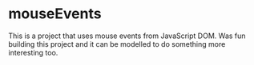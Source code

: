 # mouseEvents
This is a project that uses mouse events from JavaScript DOM. Was fun building this project and it can be modelled to do something more interesting too.
